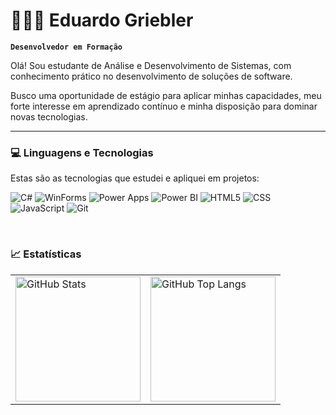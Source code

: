 # 👨🏻‍💻 Eduardo Griebler

**`Desenvolvedor em Formação`**

Olá! Sou estudante de Análise e Desenvolvimento de Sistemas, com conhecimento prático no desenvolvimento de soluções de software.

Busco uma oportunidade de estágio para aplicar minhas capacidades, meu forte interesse em aprendizado contínuo e minha disposição para dominar novas tecnologias.

---

### 💻 Linguagens e Tecnologias

Estas são as tecnologias que estudei e apliquei em projetos:

<p align="left">
  <img alt="C#" title="C#" src="https://img.shields.io/badge/C%23-239120?style=for-the-badge&logo=c-sharp&logoColor=white" />
  <img alt="WinForms" title="WinForms (.NET)" src="https://img.shields.io/badge/WinForms-512BD4?style=for-the-badge&logo=dotnet&logoColor=white" />
  <img alt="Power Apps" title="Power Apps" src="https://img.shields.io/badge/Power%20Apps-742774?style=for-the-badge&logo=powerapps&logoColor=white" />
  <img alt="Power BI" title="Power BI" src="https://img.shields.io/badge/Power%20BI-F2C811?style=for-the-badge&logo=powerbi&logoColor=black" />
  <img alt="HTML5" title="HTML5" src="https://img.shields.io/badge/HTML5-E34F26?style=for-the-badge&logo=html5&logoColor=white" />
  <img alt="CSS" title="CSS" src="https://img.shields.io/badge/CSS-1572B6?style=for-the-badge&logo=css3&logoColor=white" />
  <img alt="JavaScript" title="JavaScript" src="https://img.shields.io/badge/JavaScript-F7DF1E?style=for-the-badge&logo=javascript&logoColor=black" />
   <img alt="Git" title="Git" src="https://img.shields.io/badge/Git-F05032?style=for-the-badge&logo=git&logoColor=white" />
</p>
<br/>

### 📈 Estatísticas

<table valign="top" border="0" cellpadding="0" cellspacing="10">
  <tr>
    <td>
      <img
        alt="GitHub Stats"
        height="200"
        src="https://github-readme-stats.vercel.app/api?username=EduardoGriebler&show_icons=true&theme=tokyonight&include_all_commits=true&locale=pt-br&count_private=true"
      />
    </td>
    <td>
      <img
        alt="GitHub Top Langs"
        height="200"
        src="https://github-readme-stats.vercel.app/api/top-langs/?username=EduardoGriebler&theme=tokyonight&layout=compact&custom_title=Tecnologias&langs_count=7"
      />
    </td>
  </tr>
</table>